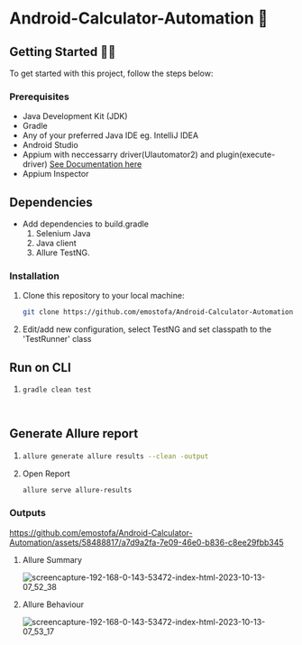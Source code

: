 # Android-Calculator-Automation 📲


## Getting Started 🚀🚀

To get started with this project, follow the steps below:

### Prerequisites

- Java Development Kit (JDK)
- Gradle
- Any of your preferred Java IDE eg. IntelliJ IDEA
- Android Studio 
- Appium with neccessarry driver(UIautomator2) and plugin(execute-driver) [See Documentation here](https://appium.io/docs/en/2.1/quickstart/)
- Appium Inspector

  
## Dependencies

- Add dependencies to build.gradle
  1. Selenium Java
  2. Java client
  3. Allure TestNG.
     

### Installation

1. Clone this repository to your local machine:

   ```bash
   git clone https://github.com/emostofa/Android-Calculator-Automation.git
   
2. Edit/add new configuration, select TestNG and set classpath to the 'TestRunner' class

## Run on CLI

1.
   ```bash
   gradle clean test




## Generate Allure report 

1. 
   ```bash
   allure generate allure results --clean -output
2. Open Report
    ```bash
   allure serve allure-results

### Outputs

https://github.com/emostofa/Android-Calculator-Automation/assets/58488817/a7d9a2fa-7e09-46e0-b836-c8ee29fbb345

1. Allure Summary
   
    ![screencapture-192-168-0-143-53472-index-html-2023-10-13-07_52_38](https://github.com/emostofa/Android-Calculator-Automation/assets/58488817/dd8c3b22-c8b0-40aa-b7b1-39987775b8ec)

2. Allure Behaviour
   
   ![screencapture-192-168-0-143-53472-index-html-2023-10-13-07_53_17](https://github.com/emostofa/Android-Calculator-Automation/assets/58488817/808baacc-abf3-4826-817a-eb1d2a91482b)



